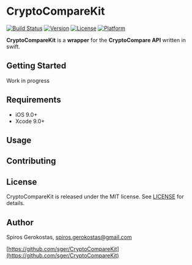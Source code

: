 # CryptoCompareKit

[![Build Status](https://travis-ci.org/sger/CryptoCompareKit.svg?branch=master)](https://travis-ci.org/sger/CryptoCompareKit)
[![Version](https://img.shields.io/cocoapods/v/CryptoCompareKit.svg?style=flat)](http://cocoapods.org/pods/CryptoCompareKit)
[![License](https://img.shields.io/cocoapods/l/CryptoCompareKit.svg?style=flat)](http://cocoapods.org/pods/CryptoCompareKit)
[![Platform](https://img.shields.io/cocoapods/p/CryptoCompareKit.svg?style=flat)](http://cocoapods.org/pods/CryptoCompareKit)

**CryptoCompareKit** is a **wrapper** for the **CryptoCompare API** written in swift.

## Getting Started

Work in progress

## Requirements

- iOS 9.0+
- Xcode 9.0+

## Usage

## Contributing

## License

CryptoCompareKit is released under the MIT license. See [LICENSE](LICENSE) for details.

## Author

Spiros Gerokostas, [spiros.gerokostas@gmail.com](mailto:spiros.gerokostas@gmail.com)

[https://github.com/sger/CryptoCompareKit](https://github.com/sger/CryptoCompareKit)